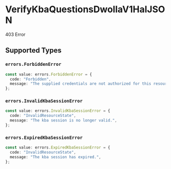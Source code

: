 # VerifyKbaQuestionsDwollaV1HalJSON

403 Error


## Supported Types

### `errors.ForbiddenError`

```typescript
const value: errors.ForbiddenError = {
  code: "Forbidden",
  message: "The supplied credentials are not authorized for this resource.",
};
```

### `errors.InvalidKbaSessionError`

```typescript
const value: errors.InvalidKbaSessionError = {
  code: "InvalidResourceState",
  message: "The kba session is no longer valid.",
};
```

### `errors.ExpiredKbaSessionError`

```typescript
const value: errors.ExpiredKbaSessionError = {
  code: "InvalidResourceState",
  message: "The kba session has expired.",
};
```

